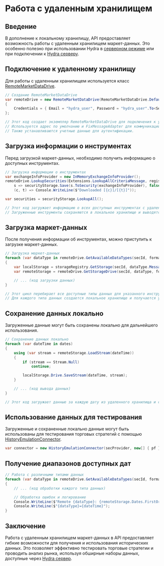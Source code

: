 # Работа с удаленным хранилищем

## Введение

В дополнение к локальному хранилищу, API предоставляет возможность работы с удаленным хранилищем маркет-данных. Это особенно полезно при использовании Hydra в [серверном режиме](../../hydra/server_mode/settings.md) или при подключении к [Hydra серверу](../../hydra_server.md).

## Подключение к удаленному хранилищу

Для работы с удаленным хранилищем используется класс [RemoteMarketDataDrive](xref:StockSharp.Algo.Storages.RemoteMarketDataDrive). 

```cs
// Создание RemoteMarketDataDrive
var remoteDrive = new RemoteMarketDataDrive(RemoteMarketDataDrive.DefaultAddress, new FixMessageAdapter(new IncrementalIdGenerator()))
{
	Credentials = { Email = "hydra_user", Password = "hydra_user".To<SecureString>() }
};

// Этот код создает экземпляр RemoteMarketDataDrive для подключения к удаленному хранилищу.
// Используется адрес по умолчанию и FixMessageAdapter для коммуникации.
// Также устанавливаются учетные данные для аутентификации.
```

## Загрузка информации о инструментах

Перед загрузкой маркет-данных, необходимо получить информацию о доступных инструментах.

```cs
// Загрузка информации о инструментах
var exchangeInfoProvider = new InMemoryExchangeInfoProvider();
remoteDrive.LookupSecurities(Extensions.LookupAllCriteriaMessage, registry.Securities,
	s => securityStorage.Save(s.ToSecurity(exchangeInfoProvider), false), () => false,
	(c, t) => Console.WriteLine($"Downloaded [{c}]/[{t}]"));

var securities = securityStorage.LookupAll();

// Этот код загружает информацию о всех доступных инструментах с удаленного хранилища.
// Загруженные инструменты сохраняются в локальное хранилище и выводятся в консоль.
```

## Загрузка маркет-данных

После получения информации об инструментах, можно приступить к загрузке маркет-данных.

```cs
// Загрузка маркет-данных
foreach (var dataType in remoteDrive.GetAvailableDataTypes(secId, format))
{
	var localStorage = storageRegistry.GetStorage(secId, dataType.MessageType, dataType.Arg, localDrive, format);
	var remoteStorage = remoteDrive.GetStorageDrive(secId, dataType, format);

	// ... (код загрузки данных)
}

// Этот цикл перебирает все доступные типы данных для указанного инструмента.
// Для каждого типа данных создается локальное хранилище и получается удаленное хранилище.
```

## Сохранение данных локально

Загруженные данные могут быть сохранены локально для дальнейшего использования.

```cs
// Сохранение данных локально
foreach (var dateTime in dates)
{
	using (var stream = remoteStorage.LoadStream(dateTime))
	{
		if (stream == Stream.Null)
			continue;

		localStorage.Drive.SaveStream(dateTime, stream);
	}

	// ... (код вывода данных)
}

// Этот код загружает данные за каждую дату из удаленного хранилища и сохраняет их в локальное хранилище.
```

## Использование данных для тестирования

Загруженные и сохраненные локально данные могут быть использованы для тестирования торговых стратегий с помощью [HistoryEmulationConnector](xref:StockSharp.Algo.Testing.HistoryEmulationConnector).

```cs
var connector = new HistoryEmulationConnector(secProvider, new[] { pf }, new StorageRegistry { DefaultDrive = remoteDrive });
```

## Получение диапазонов доступных дат

```cs
// Работа с различными типами данных
foreach (var dataType in remoteDrive.GetAvailableDataTypes(secId, format))
{
	// ... (код обработки каждого типа данных)

	// Обработка ошибок и логирование
	Console.WriteLine($"Remote {dataType}: {remoteStorage.Dates.FirstOrDefault()}-{remoteStorage.Dates.LastOrDefault()}");
	Console.WriteLine($"{dataType}={dateTime}");
}
```

## Заключение

Работа с удаленным хранилищем маркет-данных в API предоставляет гибкие возможности для получения и использования исторических данных. Это позволяет эффективно тестировать торговые стратегии и проводить анализ рынка, используя обширные наборы данных, доступные через [Hydra сервер](../../hydra_server.md).